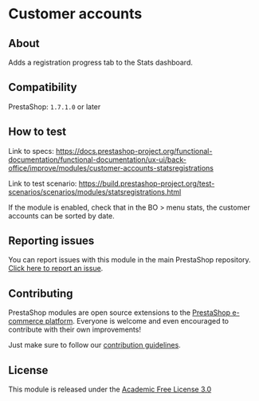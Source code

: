 # Customer accounts

## About

Adds a registration progress tab to the Stats dashboard.

## Compatibility

PrestaShop: `1.7.1.0` or later

## How to test

Link to specs: https://docs.prestashop-project.org/functional-documentation/functional-documentation/ux-ui/back-office/improve/modules/customer-accounts-statsregistrations

Link to test scenario: https://build.prestashop-project.org/test-scenarios/scenarios/modules/statsregistrations.html

If the module is enabled, check that in the BO > menu stats, the customer accounts can be sorted by date.

## Reporting issues

You can report issues with this module in the main PrestaShop repository. [Click here to report an issue][report-issue]. 

## Contributing

PrestaShop modules are open source extensions to the [PrestaShop e-commerce platform][prestashop]. Everyone is welcome and even encouraged to contribute with their own improvements!

Just make sure to follow our [contribution guidelines][contribution-guidelines].

## License

This module is released under the [Academic Free License 3.0][AFL-3.0] 

[report-issue]: https://github.com/PrestaShop/PrestaShop/issues/new/choose
[prestashop]: https://www.prestashop.com/
[contribution-guidelines]: https://devdocs.prestashop.com/1.7/contribute/contribution-guidelines/project-modules/
[AFL-3.0]: https://opensource.org/licenses/AFL-3.0
